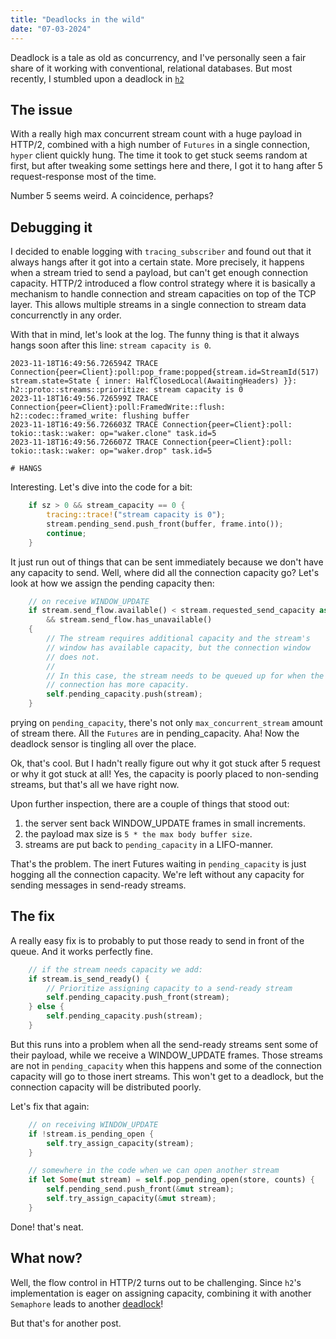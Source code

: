 ```yaml
---
title: "Deadlocks in the wild"
date: "07-03-2024"
---
```


Deadlock is a tale as old as concurrency, and I've personally seen a fair share of it working with conventional, relational databases. But most recently, I stumbled upon a deadlock in [`h2`](https://github.com/hyperium/h2)

## The issue

With a really high max concurrent stream count with a huge payload in HTTP/2, combined with a high number of `Futures` in a single connection, `hyper` client quickly hung. The time it took to get stuck seems random at first, but after tweaking some settings here and there, I got it to hang after 5 request-response most of the time.

Number 5 seems weird. A coincidence, perhaps?

## Debugging it

I decided to enable logging with `tracing_subscriber` and found out that it always hangs after it got into a certain state. More precisely, it happens when a stream tried to send a payload, but can't get enough connection capacity. HTTP/2 introduced a flow control strategy where it is basically a mechanism to handle connection and stream capacities on top of the TCP layer. This allows multiple streams in a single connection to stream data concurrenctly in any order.

With that in mind, let's look at the log. The funny thing is that it always hangs soon after this line: `stream capacity is 0`.

```log
2023-11-18T16:49:56.726594Z TRACE Connection{peer=Client}:poll:pop_frame:popped{stream.id=StreamId(517) stream.state=State { inner: HalfClosedLocal(AwaitingHeaders) }}: h2::proto::streams::prioritize: stream capacity is 0
2023-11-18T16:49:56.726599Z TRACE Connection{peer=Client}:poll:FramedWrite::flush: h2::codec::framed_write: flushing buffer
2023-11-18T16:49:56.726603Z TRACE Connection{peer=Client}:poll: tokio::task::waker: op="waker.clone" task.id=5
2023-11-18T16:49:56.726607Z TRACE Connection{peer=Client}:poll: tokio::task::waker: op="waker.drop" task.id=5

# HANGS
```

Interesting. Let's dive into the code for a bit:

```rust
    if sz > 0 && stream_capacity == 0 {
        tracing::trace!("stream capacity is 0");
        stream.pending_send.push_front(buffer, frame.into());
        continue;
    }
```

It just run out of things that can be sent immediately because we don't have any capacity to send. Well, where did all the connection capacity go? Let's look at how we assign the pending capacity then:


```rust
    // on receive WINDOW_UPDATE
    if stream.send_flow.available() < stream.requested_send_capacity as usize
        && stream.send_flow.has_unavailable()
    {
        // The stream requires additional capacity and the stream's
        // window has available capacity, but the connection window
        // does not.
        //
        // In this case, the stream needs to be queued up for when the
        // connection has more capacity.
        self.pending_capacity.push(stream);
    }
```

prying on `pending_capacity`, there's not only `max_concurrent_stream` amount of stream there. All the `Futures` are in pending_capacity. Aha! Now the deadlock sensor is tingling all over the place.

Ok, that's cool. But I hadn't really figure out why it got stuck after 5 request or why it got stuck at all! Yes, the capacity is poorly placed to non-sending streams, but that's all we have right now.

Upon further inspection, there are a couple of things that stood out:

1. the server sent back WINDOW_UPDATE frames in small increments.
2. the payload max size is `5 * the max body buffer size`.
3. streams are put back to `pending_capacity` in a LIFO-manner.

That's the problem. The inert Futures waiting in `pending_capacity` is just hogging all the connection capacity. We're left without any capacity for sending messages in send-ready streams.

## The fix

A really easy fix is to probably to put those ready to send in front of the queue. And it works perfectly fine.

```rust
    // if the stream needs capacity we add:
    if stream.is_send_ready() {
        // Prioritize assigning capacity to a send-ready stream
        self.pending_capacity.push_front(stream);
    } else {
        self.pending_capacity.push(stream);
    }
```

But this runs into a problem when all the send-ready streams sent some of their payload, while we receive a WINDOW_UPDATE frames. Those streams are not in `pending_capacity` when this happens and some of the connection capacity will go to those inert streams. This won't get to a deadlock, but the connection capacity will be distributed poorly.

Let's fix that again:

```rust
    // on receiving WINDOW_UPDATE
    if !stream.is_pending_open {
        self.try_assign_capacity(stream);
    }

    // somewhere in the code when we can open another stream
    if let Some(mut stream) = self.pop_pending_open(store, counts) {
        self.pending_send.push_front(&mut stream);
        self.try_assign_capacity(&mut stream);
    }
```

Done! that's neat.


## What now?

Well, the flow control in HTTP/2 turns out to be challenging. Since `h2`'s implementation is eager on assigning capacity, combining it with another `Semaphore` leads to another [deadlock](https://github.com/hyperium/hyper/issues/3559)!

But that's for another post.
